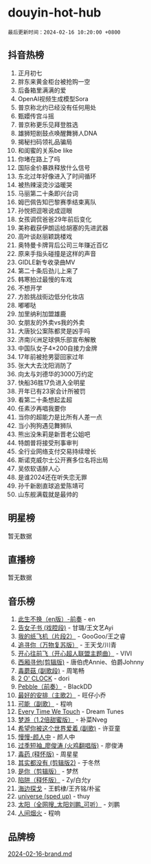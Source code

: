 # douyin-hot-hub

`最后更新时间：2024-02-16 10:20:00 +0800`

## 抖音热榜

1. 正月初七
1. 胖东来黄金柜台被抢购一空
1. 后备箱里满满的爱
1. OpenAI视频生成模型Sora
1. 普京称北约已经没有任何用处
1. 甄嬛传宫斗摇
1. 普京称更乐见拜登胜选
1. 雄狮短剧鼓点唤醒舞狮人DNA
1. 揭秘扫码领礼品骗局
1. 和闺蜜的关系be like
1. 你堵在路上了吗
1. 国际金价暴跌释放什么信号
1. 东北过年好像进入了时间循环
1. 被热辣滚烫沙溢暖哭
1. 马丽第二十条即兴台词
1. 姆巴佩告知巴黎赛季结束离队
1. 孙悦把逗哏说成逗眼
1. 女孩调侃爸爸29年前后变化
1. 美称截获伊朗运给胡塞的先进武器
1. 高叶谈赵丽颖跳楼戏
1. 奥特曼卡牌背后公司三年赚近百亿
1. 原来手指头碰撞是这样的声音
1. GIDLE新专收录曲MV
1. 第二十条后劲儿上来了
1. 韩寒拍过最慢的车戏
1. 不想开学
1. 方脸挑战街边低分化妆店
1. 嘟嘟哒
1. 加里纳利加盟雄鹿
1. 女朋友的外卖vs我的外卖
1. 大唐狄公案陈都灵是凶手吗
1. 济南兴洲足球俱乐部宣布解散
1. 中国队女子4×200自接力金牌
1. 17年前被抢男婴回家过年
1. 张大大去沈阳消防了
1. 向太与刘德华的3000万约定
1. 快船36胜17负进入全明星
1. 开年已有23家会计所被罚
1. 看第二十条想起孟超
1. 任素汐再唱我要你
1. 当你的超能力是比所有人差一点
1. 当小狗狗遇见舞狮队
1. 熊出没朱莉是新晋老公姐吧
1. 特朗普将接受刑事审判
1. 全行业网络支付交易持续增长
1. 斯诺克威尔士公开赛多位名将出局
1. 吴侬软语醉人心
1. 是谁2024还在听失恋无罪
1. 孙千新剧直球追爱陈靖可
1. 山东舰满载就是最帅的

## 明星榜

暂无数据

## 直播榜

暂无数据

## 音乐榜

1. [此生不换（en版）-前奏](https://sf5-hl-cdn-tos.douyinstatic.com/obj/tos-cn-ve-2774/oMDvUGwhKrKYDEqXiMYEwxZqBWIJFA92CiLAO) - en
1. [告女子书 (戏腔段)](https://sf5-hl-cdn-tos.douyinstatic.com/obj/tos-cn-ve-2774/osCCzFxWgstBDi92ZfBB4ht7gQENBmQMAl0eI6) - 甘璐/王文艺Ayi
1. [我的纸飞机（片段2）](https://sf5-hl-cdn-tos.douyinstatic.com/obj/tos-cn-ve-2774/oM2ZrKcg2CD5AeRB2gkeXOFB1IxAGJdZPazYHf) - GooGoo/王之睿
1. [追寻你（万物复苏版）](https://sf3-cdn-tos.douyinstatic.com/obj/tos-cn-ve-2774/oYeAZJsbjIDit9APmBg8u6uDUQnHmoCf3gbo74) - 王天戈/川青
1. [开心往前飞（开心超人联盟主题曲）](https://sf5-hl-cdn-tos.douyinstatic.com/obj/tos-cn-ve-2774/9d8fb7c82cf1421fb93a9fe925275e0a) - VIVI
1. [西厢寻他(剪辑版)](https://sf3-cdn-tos.douyinstatic.com/obj/tos-cn-ve-2774/oUsAVfAQKlRNxEv5qxvIB8o5qmIWUcXbzJKJhw) - 唐伯虎Annie、伯爵Johnny
1. [毒蘑菇 (副歌段)](https://sf5-hl-cdn-tos.douyinstatic.com/obj/tos-cn-ve-2774/ocDEUsfdLjxnlFXtfogBCiQCEqYB7QZgZ8VViM) - 周笔畅
1. [2 O' CLOCK](https://sf3-cdn-tos.douyinstatic.com/obj/tos-cn-ve-2774/oIUBICeqlYQHTigCBOnCMlwBZJkgiBjt1oDfbg) - dori
1. [Pebble（前奏）](https://sf3-cdn-tos.douyinstatic.com/obj/tos-cn-ve-2774/5e6913036e674b34b92df6abd1361f00) - BlackDD
1. [最好的安排（主歌2）](https://sf6-cdn-tos.douyinstatic.com/obj/tos-cn-ve-2774/oMMZX1DuHpMwgoDztBmZswgQnbCeeANZxBHkFY) - 旺仔小乔
1. [可能（副歌）](https://sf6-cdn-tos.douyinstatic.com/obj/tos-cn-ve-2774/cde1731888894259b333569393c2fb51) - 程响
1. [Every Time We Touch](https://sf5-hl-cdn-tos.douyinstatic.com/obj/tos-cn-ve-2774/ogN6lUKQeBBfEVhIOMikG1CcJjugxk1tztZyhP) - Dream Tunes
1. [梦游（1.2倍甜蜜版）](https://sf5-hl-cdn-tos.douyinstatic.com/obj/tos-cn-ve-2774/o4gyAUm8hwufoEABmwVIiQtHsFuGzAEEWtNMzo) - 补菜Nveg
1. [希望你被这个世界爱着 (副歌)](https://sf5-hl-cdn-tos.douyinstatic.com/obj/tos-cn-ve-2774/oUHCmWQfZlE3QQBKBeD8rCFLpJzPgCpImhsxMt) - 许亚童
1. [慢慢-颜人中](https://sf5-hl-cdn-tos.douyinstatic.com/obj/tos-cn-ve-2774/ocjHNfBXdBxQNC8ZGAeoLMFTUgtBg8bkExunDC) - 颜人中
1. [过季短袖_廖俊涛 (火鸡翻唱版)](https://sf5-hl-cdn-tos.douyinstatic.com/obj/tos-cn-ve-2774/ogQVJl0tRBKxQgZji7YClFEBrVDeHpPTWfCZbQ) - 廖俊涛
1. [毒药 (释怀版)](https://sf5-hl-cdn-tos.douyinstatic.com/obj/tos-cn-ve-2774/oYILMEAzspdZBIzy4frJNB8ZHPHWAhiwowd4Ad) - 周星星
1. [其实都没有 (剪辑版2)](https://sf5-hl-cdn-tos.douyinstatic.com/obj/tos-cn-ve-2774/oEBNQenHZtBhxYjGgUDQk0BCHTigQafgFlbQ7k) - 于冬然
1. [是你（剪辑版）](https://sf3-cdn-tos.douyinstatic.com/obj/tos-cn-ve-2774/46019dae783c4c969944217fe1cfafc4) - 梦然
1. [陷阱（释怀版）](https://sf5-hl-cdn-tos.douyinstatic.com/obj/tos-cn-ve-2774/oE8C21LeZrzKLDFfQYgMzx4GAIHageG5IzayY7) - Zy/白允y
1. [海边探戈](https://sf6-cdn-tos.douyinstatic.com/obj/tos-cn-ve-2774/os9gE0VQCGqt6VQkZDyBBYvfSDY0QFe3vVmubn) - 王鹤棣/王齐铭/朴鲨
1. [universe (sped up)](https://sf6-cdn-tos.douyinstatic.com/obj/tos-cn-ve-2774/oIQnurQLDCsdYeegkM4CKuVb23MZBXtX6QB8bv) - thuy
1. [太阳（全网搜_太阳刘鹏_可听）](https://sf3-cdn-tos.douyinstatic.com/obj/tos-cn-ve-2774/ogWbyIQnlBFImVbeDocRdCIYtBHlbJXgfZMvgz) - 刘鹏
1. [人间烟火](https://sf5-hl-cdn-tos.douyinstatic.com/obj/tos-cn-ve-2774/947983139f35446684610238bba8e7a9) - 程响

## 品牌榜

[2024-02-16-brand.md](2024-02-16-brand.md)
